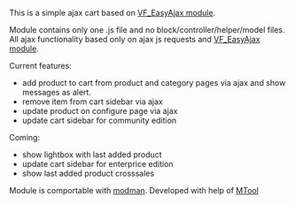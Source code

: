 This is a simple ajax cart based on [VF_EasyAjax module](https://github.com/hws47a/VF_EasyAjax).

Module contains only one .js file and no block/controller/helper/model files.
All ajax functionality based only on ajax js requests and [VF_EasyAjax module](https://github.com/hws47a/VF_EasyAjax).

Current features:
* add product to cart from product and category pages via ajax and show messages as alert.
* remove item from cart sidebar via ajax
* update product on configure page via ajax
* update cart sidebar for community edition

Coming:
* show lightbox with last added product
* update cart sidebar for enterprice edition
* show last added product crosssales

Module is comportable with [modman](https://github.com/hws47a/modman-relative-links).
Developed with help of [MTool](https://github.com/hws47a/MTool)